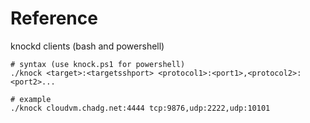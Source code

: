 # Reference
knockd clients (bash and powershell)

```
# syntax (use knock.ps1 for powershell)
./knock <target>:<targetsshport> <protocol1>:<port1>,<protocol2>:<port2>...

# example
./knock cloudvm.chadg.net:4444 tcp:9876,udp:2222,udp:10101
```
